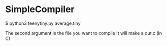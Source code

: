 # SimpleCompiler

$ python3 teenytiny.py average.tiny

The second argument is the file you want to compile
It will make a out.c (in C)
